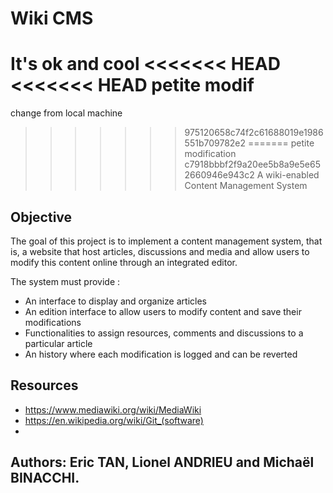 # Wiki CMS
It's ok and cool
<<<<<<< HEAD
<<<<<<< HEAD
petite modif
=======
change from local machine

>>>>>>> 975120658c74f2c61688019e1986551b709782e2
=======
petite modification
>>>>>>> c7918bbbf2f9a20ee5b8a9e5e652660946e943c2
A wiki-enabled Content Management System


## Objective

The goal of this project is to implement a content management system, that is, a website that host articles, discussions and media
and allow users to modify this content online through an integrated editor. 

The system must provide :
* An interface to display and organize articles
* An edition interface to allow users to modify content and save their modifications
* Functionalities to assign resources, comments and discussions to a particular article
* An history where each modification is logged and can be reverted

## Resources

* https://www.mediawiki.org/wiki/MediaWiki
* https://en.wikipedia.org/wiki/Git_(software)
* 

## Authors: Eric TAN, Lionel ANDRIEU and Michaël BINACCHI.
